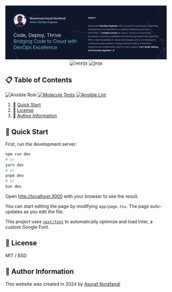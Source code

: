 <div align="center">
  <br />
    <a href="https://astar.network/" target="_blank">
      <img src="./docs/resume-site.png" alt="Project Banner">
    </a>
  <br />

  <div>
    <img src="https://img.shields.io/badge/-NextJS-black?style=for-the-badge&logoColor=white&logo=next.js&color=000000" alt="nextjs" />
    <img src="https://img.shields.io/badge/-TailwindCSS-black?style=for-the-badge&logoColor=sky&logo=tailwindcss&color=ffffff" alt="jinja" />
  </div>
</div>

## 📋 Table of Contents

![Ansible Role](https://img.shields.io/ansible/role/d/asyrafnorafandi/astar?logo=ansible&label=Ansible%20Role%20Downloads&link=https%3A%2F%2Fgalaxy.ansible.com%2Fui%2Fstandalone%2Froles%2Fasyrafnorafandi%2Fastar%2F)
[![Molecule Tests](https://github.com/asyrafnorafandi/ansible-role-astar/actions/workflows/test.yml/badge.svg?branch=main)](https://github.com/asyrafnorafandi/ansible-role-astar/actions/workflows/test.yml)
[![Ansible Lint](https://github.com/asyrafnorafandi/ansible-role-astar/actions/workflows/ansible-lint.yml/badge.svg?branch=main)](https://github.com/asyrafnorafandi/ansible-role-astar/actions/workflows/ansible-lint.yml)

1. 🚀 [Quick Start](#quick-start)
2. 📜 [License](#license)
3. 🧐 [Author Information](#author)

## 🚀 <a name="quick-start">Quick Start</a>

First, run the development server:

```bash
npm run dev
# or
yarn dev
# or
pnpm dev
# or
bun dev
```

Open [http://localhost:3000](http://localhost:3000) with your browser to see the result.

You can start editing the page by modifying `app/page.tsx`. The page auto-updates as you edit the file.

This project uses [`next/font`](https://nextjs.org/docs/basic-features/font-optimization) to automatically optimize and load Inter, a custom Google Font.

## 📜 <a name="license">License</a>

MIT / BSD

## 🧐 <a name="author">Author Information</a>

This website was created in 2024 by [Asyraf Norafandi](https://www.github.com/asyrafnorafandi)
